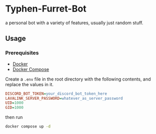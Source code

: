 Typhen-Furret-Bot
=================

a personal bot with a variety of features, usually just random stuff.

Usage
-----

### Prerequisites

- [Docker](https://docs.docker.com/engine/install/)
- [Docker Compose](https://docs.docker.com/compose/install/)

Create a `.env` file in the root directory with the following contents, and replace the values in it.
```ini
DISCORD_BOT_TOKEN=your_discord_bot_token_here
LAVALINK_SERVER_PASSWORD=whatever_as_server_password
UID=1000
GID=1000
```

then run

```bash
docker compose up -d
```